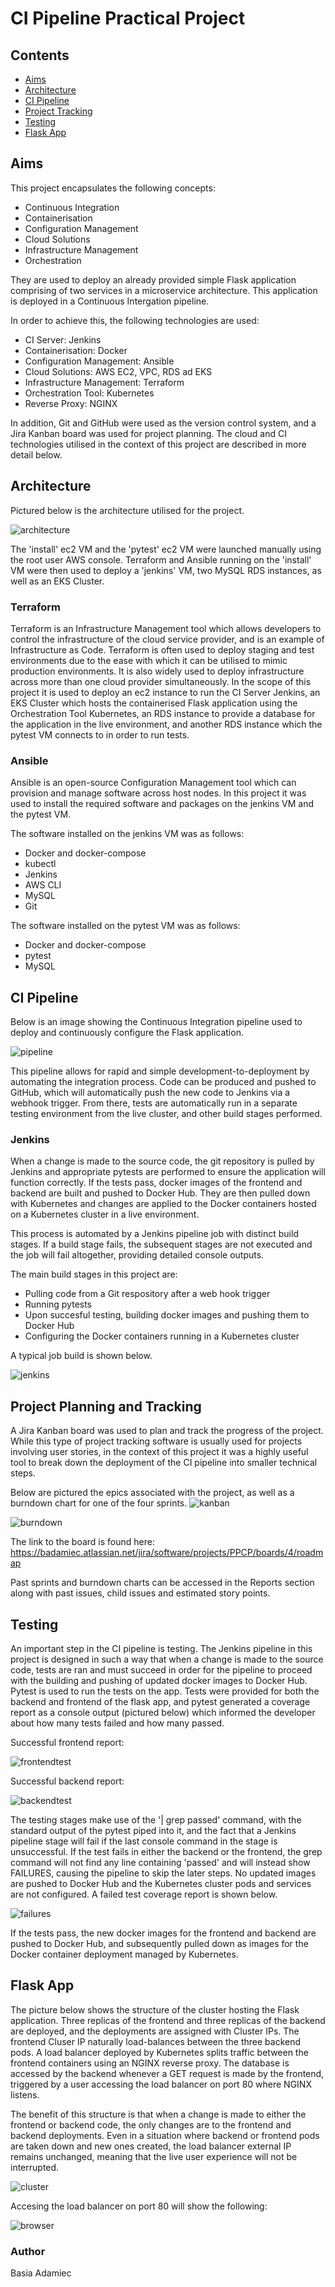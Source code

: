# CI Pipeline Practical Project

## Contents
* [Aims](#aims)
* [Architecture](#architecture)
* [CI Pipeline](#ci-pipeline)
* [Project Tracking](#project-tracking)
* [Testing](#testing)
* [Flask App](#flask-app)

## Aims
This project encapsulates the following concepts: 
* Continuous Integration
* Containerisation
* Configuration Management
* Cloud Solutions
* Infrastructure Management
* Orchestration

They are used to deploy an already provided simple Flask application comprising of two services in a microservice architecture. This application is deployed in a Continuous Intergation pipeline.

In order to achieve this, the following technologies are used:
* CI Server: Jenkins
* Containerisation: Docker
* Configuration Management: Ansible
* Cloud Solutions: AWS EC2, VPC, RDS ad EKS
* Infrastructure Management: Terraform
* Orchestration Tool: Kubernetes
* Reverse Proxy: NGINX

In addition, Git and GitHub were used as the version control system, and a Jira Kanban board was used for project planning.
The cloud and CI technologies utilised in the context of this project are described in more detail below. 

## Architecture
Pictured below is the architecture utilised for the project.

![architecture][architecture]

The 'install' ec2 VM and the 'pytest' ec2 VM were launched manually using the root user AWS console. Terraform and Ansible running on the 'install' VM were then used to deploy a 'jenkins' VM, two MySQL RDS instances, as well as an EKS Cluster. 

### Terraform
Terraform is an Infrastructure Management tool which allows developers to control the infrastructure of the cloud service provider, and is an example of Infrastructure as Code. Terraform is often used to deploy staging and test environments due to the ease with which it can be utilised to mimic production environments. It is also widely used to deploy infrastructure across more than one cloud provider simultaneously. In the scope of this project it is used to deploy an ec2 instance to run the CI Server Jenkins, an EKS Cluster which hosts the containerised Flask application using the Orchestration Tool Kubernetes, an RDS instance to provide a database for the application in the live environment, and another RDS instance which the pytest VM connects to in order to run tests.

### Ansible
Ansible is an open-source Configuration Management tool which can provision and manage software across host nodes. In this project it was used to install the required software and packages on the jenkins VM and the pytest VM. 

The software installed on the jenkins VM was as follows:
* Docker and docker-compose
* kubectl
* Jenkins
* AWS CLI
* MySQL
* Git

The software installed on the pytest VM was as follows:
* Docker and docker-compose
* pytest
* MySQL

## CI Pipeline

Below is an image showing the Continuous Integration pipeline used to deploy and continuously configure the Flask application.

![pipeline][pipeline]

This pipeline allows for rapid and simple development-to-deployment by automating the integration process. Code can be produced and pushed to GitHub, which will automatically push the new code to Jenkins via a webhook trigger. From there, tests are automatically run in a separate testing environment from the live cluster, and other build stages performed.

### Jenkins

When a change is made to the source code, the git repository is pulled by Jenkins and appropriate pytests are performed to ensure the application will function correctly. If the tests pass, docker images of the frontend and backend are built and pushed to Docker Hub. They are then pulled down with Kubernetes and changes are applied to the Docker containers hosted on a Kubernetes cluster in a live environment.  

This process is automated by a Jenkins pipeline job with distinct build stages. If a build stage fails, the subsequent stages are not executed and the job will fail altogether, providing detailed console outputs.

The main build stages in this project are:
* Pulling code from a Git respository after a web hook trigger
* Running pytests 
* Upon succesful testing, building docker images and pushing them to Docker Hub 
* Configuring the Docker containers running in a Kubernetes cluster

A typical job build is shown below.

![jenkins][jenkins]

## Project Planning and Tracking
A Jira Kanban board was used to plan and track the progress of the project. While this type of project tracking software is usually used for projects involving user stories, in the context of this project it was a highly useful tool to break down the deployment of the CI pipeline into smaller technical steps. 

Below are pictured the epics associated with the project, as well as a burndown chart for one of the four sprints.
![kanban][kanban]

![burndown][burndown]

The link to the board is found here: https://badamiec.atlassian.net/jira/software/projects/PPCP/boards/4/roadmap

Past sprints and burndown charts can be accessed in the Reports section along with past issues, child issues and estimated story points. 

## Testing
An important step in the CI pipeline is testing. The Jenkins pipeline in this project is designed in such a way that when a change is made to the source code, tests are ran and must succeed in order for the pipeline to proceed with the building and pushing of updated docker images to Docker Hub. 
Pytest is used to run the tests on the app. Tests were provided for both the backend and frontend of the flask app, and pytest generated a coverage report as a console output (pictured below) which informed the developer about how many tests failed and how many passed.

Successful frontend report:

![frontendtest][frontendtest]

Successful backend report:

![backendtest][backendtest]

The testing stages make use of the '| grep passed' command, with the standard output of the pytest piped into it, and the fact that a Jenkins pipeline stage will fail if the last console command in the stage is unsuccessful. If the test fails in either the backend or the frontend, the grep command will not find any line containing 'passed' and will instead show FAILURES, causing the pipeline to skip the later steps. No updated images are pushed to Docker Hub and the Kubernetes cluster pods and services are not configured. A failed test coverage report is shown below. 

![failures][failures]

If the tests pass, the new docker images for the frontend and backend are pushed to Docker Hub, and subsequently pulled down as images for the Docker container deployment managed by Kubernetes.

## Flask App

The picture below shows the structure of the cluster hosting the Flask application. Three replicas of the frontend and three replicas of the backend are deployed, and the deployments are assigned with Cluster IPs. The frontend Cluser IP naturally load-balances between the three backend pods. A load balancer deployed by Kubernetes splits traffic between the frontend containers using an NGINX reverse proxy. The database is accessed by the backend whenever a GET request is made by the frontend, triggered by a user accessing the load balancer on port 80 where NGINX listens.

The benefit of this structure is that when a change is made to either the frontend or backend code, the only changes are to the frontend and backend deployments. Even in a situation where backend or frontend pods are taken down and new ones created, the load balancer external IP remains unchanged, meaning that the live user experience will not be interrupted.

![cluster][cluster]

Accesing the load balancer on port 80 will show the following:

![browser][browser]


### Author
Basia Adamiec

[jenkins]: https://i.imgur.com/Ez2Pxsz.png

[architecture]: https://i.imgur.com/wEEHRHN.png

[pipeline]: https://i.imgur.com/Y12RGOg.png

[kanban]: https://i.imgur.com/94l3cn6.png
[burndown]: https://i.imgur.com/2XwEDaP.png

[frontendtest]: https://i.imgur.com/wz3MkW1.png
[backendtest]: https://i.imgur.com/dOb6OZe.png
[failures]: https://i.imgur.com/qULC3iT.png

[cluster]: https://i.imgur.com/X8JQLaP.png

[browser]: https://i.imgur.com/ZD396ZX.png

